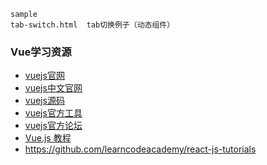 ```
sample
tab-switch.html  tab切换例子（动态组件）
```

### Vue学习资源

- [vuejs官网](https://vuejs.org/)
- [vuejs中文官网](https://cn.vuejs.org/)
- [vuejs源码](https://github.com/vuejs/vue)
- [vuejs官方工具](https://github.com/vuejs)
- [vuejs官方论坛](https://forum.vuejs.org/c/chinese)
- [Vue.js 教程](http://www.runoob.com/vue2/vue-tutorial.html)
- https://github.com/learncodeacademy/react-js-tutorials
